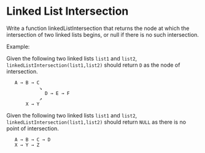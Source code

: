 # Linked List Intersection

Write a function linkedListIntersection that returns the node 
at which the intersection of two linked lists begins, 
or null if there is no such intersection.

Example:

Given the following two linked lists `list1` and `list2`, 
`linkedListIntersection(list1,list2)` should return `D` 
as the node of intersection.

```
   A → B → C
            ↘
              D → E → F
            ↗
       X → Y
```

Given the following two linked lists `list1` and `list2`, 
`linkedListIntersection(list1,list2)` should return `NULL` 
as there is no point of intersection.

```
   A → B → C → D
   X → Y → Z
```